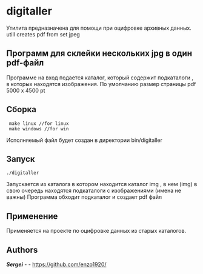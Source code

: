 # digitaller
Утилита предназначена для помощи при оцифровке архивных данных.
utill creates pdf from  set jpeg

## Программ для склейки нескольких jpg в один pdf-файл
 
 Программе на вход подается  каталог, который содержит подкаталоги , в которых находятся изображения.
По умолчанию размер страницы pdf 5000 x 4500 pt




## Сборка

```
 make linux //for linux
 make windows //for win
```
Исполняемый файл будет создан в директории bin/digitaller 

## Запуск
```
./digitaller
```
Запускается из каталога в котором находится каталог img , в нем (img) в свою очередь находятся подкаталоги 
с изображениями (имена не важны)
Программа обходит подкаталог и создает pdf файл 

## Применение
Применяется на проекте по оцифровке данных из старых каталогов.

## Authors

***Sergei*** - - https://github.com/enzo1920/
